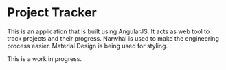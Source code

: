 # Project Tracker

This is an application that is built using AngularJS.  It acts as web tool to track projects and their progress.  Narwhal is used to make the engineering process easier.  Material Design is being used for styling.

This is a work in progress.
